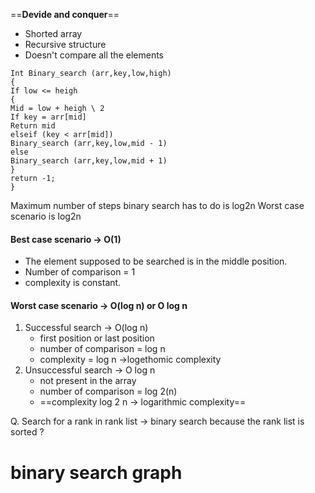 ==**Devide and conquer**==

- Shorted array
- Recursive structure 
- Doesn't compare all the elements 
```
Int Binary_search (arr,key,low,high)
{
If low <= heigh
{
Mid = low + heigh \ 2
If key = arr[mid]
Return mid
elseif (key < arr[mid])
Binary_search (arr,key,low,mid - 1)
else
Binary_search (arr,key,low,mid + 1)
}
return -1;
}
```

Maximum number of steps binary search has to do is log2n
Worst case scenario is log2n

#### **Best case scenario** -> O(1)
- The element supposed to be searched is in the middle position. 
- Number of comparison = 1
- complexity is constant. 
#### Worst case scenario -> O(log n) or O log n
 1. Successful search -> O(log n)
      - first position or last position 
      - number of comparison = log n
      - complexity = log n ->logethomic complexity
2. Unsuccessful search -> O log n
     -  not present in the array 
     - number of comparison = log 2(n)
     - ==complexity log 2 n -> logarithmic complexity==

Q. Search for a rank in rank list -> binary search because the rank list is sorted ? 

# binary search graph